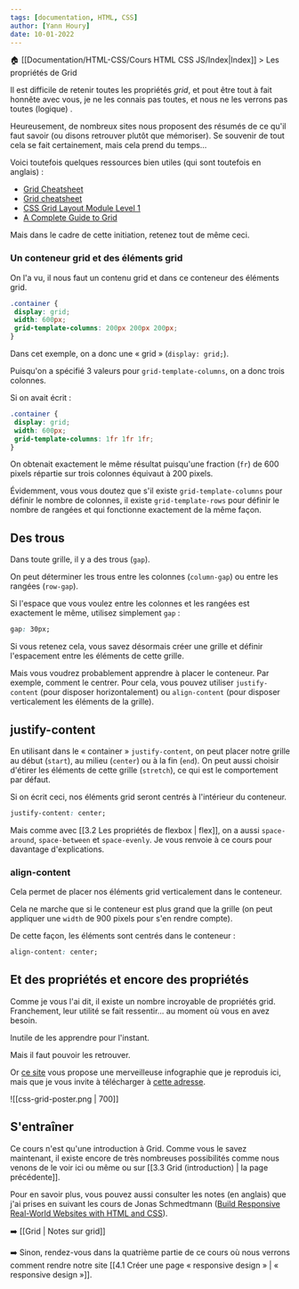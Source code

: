 ```yaml
---
tags: [documentation, HTML, CSS]
author: [Yann Houry]
date: 10-01-2022
---
```


🏠 [[Documentation/HTML-CSS/Cours HTML CSS JS/Index|Index]] > Les propriétés de Grid

Il est difficile de retenir toutes les propriétés *grid*, et pout être tout à fait honnête avec vous, je ne les connais pas toutes, et nous ne les verrons pas toutes (logique) .

Heureusement, de nombreux sites nous proposent des résumés de ce qu'il faut savoir (ou disons retrouver plutôt que mémoriser). Se souvenir de tout cela se fait certainement, mais cela prend du temps...

Voici toutefois quelques ressources bien utiles (qui sont toutefois en anglais) :

- [Grid Cheatsheet](https://www.codecademy.com/learn/learn-intermediate-css/modules/learn-css-grid/cheatsheet) 
- [Grid cheatsheet](https://yoksel.github.io/grid-cheatsheet/)
- [CSS Grid Layout Module Level 1](https://www.w3.org/TR/css-grid-1/#intro)
- [A Complete Guide to Grid](https://css-tricks.com/snippets/css/complete-guide-grid/)

Mais dans le cadre de cette initiation, retenez tout de même ceci.

### Un conteneur grid et des éléments grid
On l'a vu, il nous faut un contenu grid et dans ce conteneur des éléments grid.

```CSS
.container {  
 display: grid;  
 width: 600px;  
 grid-template-columns: 200px 200px 200px;  
}
```

Dans cet exemple, on a donc une « grid » (`display: grid;`).

Puisqu'on a spécifié 3 valeurs pour `grid-template-columns`, on a donc trois colonnes.

Si on avait écrit :

```CSS
.container {  
 display: grid;  
 width: 600px;  
 grid-template-columns: 1fr 1fr 1fr;  
}
```

On obtenait exactement le même résultat puisqu'une fraction (`fr`) de 600 pixels répartie sur trois colonnes équivaut à 200 pixels.

Évidemment, vous vous doutez que s'il existe `grid-template-columns` pour définir le nombre de colonnes, il existe `grid-template-rows` pour définir le nombre de rangées et qui fonctionne exactement de la même façon.

## Des trous
Dans toute grille, il y a des trous (`gap`).

On peut déterminer les trous entre les colonnes (`column-gap`) ou entre les rangées (`row-gap`).

Si l'espace que vous voulez entre les colonnes et les rangées est exactement le même, utilisez simplement `gap` :

```CSS
gap: 30px;
```

Si vous retenez cela, vous savez désormais créer une grille et définir l'espacement entre les éléments de cette grille.

Mais vous voudrez probablement apprendre à placer le conteneur. Par exemple, comment le centrer. Pour cela, vous pouvez utiliser `justify-content` (pour disposer horizontalement) ou `align-content` (pour disposer verticalement les éléments de la grille).

## justify-content
En utilisant dans le « container » `justify-content`, on peut placer notre grille au début (`start`), au milieu (`center`) ou à la fin (`end`). On peut aussi choisir d'étirer les éléments de cette grille (`stretch`), ce qui est le comportement par défaut.

Si on écrit ceci, nos éléments grid seront centrés à l'intérieur du conteneur.

```CSS
justify-content: center;
```

Mais comme avec [[3.2 Les propriétés de flexbox | flex]], on a aussi `space-around`, `space-between` et `space-evenly`. Je vous renvoie à ce cours pour davantage d'explications.

### align-content
Cela permet de placer nos éléments grid verticalement dans le conteneur.

Cela ne marche que si le conteneur est plus grand que la grille (on peut appliquer une `width` de 900 pixels pour s'en rendre compte).

De cette façon, les éléments sont centrés dans le conteneur :

```CSS
align-content: center;
```

## Et des propriétés et encore des propriétés
Comme je vous l'ai dit, il existe un nombre incroyable de propriétés grid. Franchement, leur utilité se fait ressentir... au moment où vous en avez besoin.

Inutile de les apprendre pour l'instant.

Mais il faut pouvoir les retrouver.

Or [ce site](https://css-tricks.com/snippets/css/complete-guide-grid/) vous propose une merveilleuse infographie que je reproduis ici, mais que je vous invite à télécharger à [cette adresse](https://css-tricks.com/wp-content/uploads/2022/02/css-grid-poster.png).

![[css-grid-poster.png | 700]]

## S'entraîner
Ce cours n'est qu'une introduction à Grid. Comme vous le savez maintenant, il existe encore de très nombreuses possibilités comme nous venons de le voir ici ou même ou sur [[3.3 Grid (introduction) | la page précédente]].

Pour en savoir plus, vous pouvez aussi consulter les notes (en anglais) que j'ai prises en suivant les cours de Jonas Schmedtmann ([Build Responsive Real-World Websites with HTML and CSS](https://www.udemy.com/share/101Wtc3@sgrppz3UDr4S6-dvSFLOKP5Arb7ULD8F-YwVDO7Lx6kIdeKOMiOIuQ6SPAUJIhUj/)).

➡️ [[Grid | Notes sur grid]]

➡️ Sinon, rendez-vous dans la quatrième partie de ce cours où nous verrons comment rendre notre site [[4.1 Créer une page « responsive design » | « responsive design »]].



